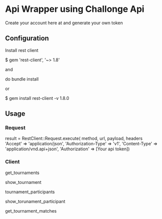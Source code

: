 <h1>Api Wrapper using Challonge Api</h1>

Create your account here at <a src="https://challonge.com/"> and generate your own token

<h2>Configuration</h2>

Install rest client 

$ gem 'rest-client', '~> 1.8'

and

do bundle install

or

$ gem install rest-client -v 1.8.0

<h2> Usage </h2>

<h3>Request</h3>

result = RestClient::Request.execute(
           method, url, payload, headers 'Accept' => 'application/json',
          'Authorization-Type' => 'v1',
          'Content-Type' => 'application/vnd.api+json',
          'Authorization' => [Your api token])

<h3>Client</h3>

get_tournaments
          
show_tournament
          
tournament_participants 
          
show_torunament_participant
          
get_tournament_matches
          

